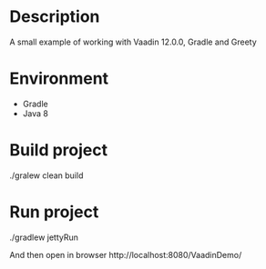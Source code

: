 # Description
A small example of working with Vaadin 12.0.0, Gradle and Greety


# Environment
* Gradle 
* Java 8

# Build project
./gralew clean build

# Run project
./gradlew jettyRun

And then open in browser http://localhost:8080/VaadinDemo/
